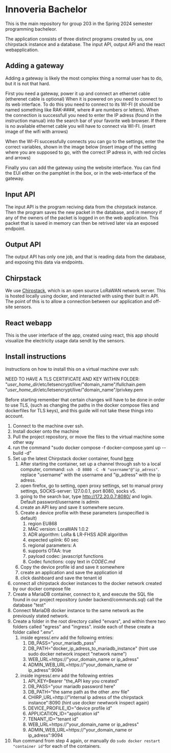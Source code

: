 # Innoveria Bachelor

This is the main repository for group 203 in the Spring 2024 semester programming bacheleor.

The application consists of three distinct programs created by us, one chirpstack instance and a database. The input API, output API and the react webapplication.

## Adding a gateway

Adding a gateway is likely the most complex thing a normal user has to do, but it is not that hard.

First you need a gateway, power it up and connect an ethernet cable (etherenet cable is optional)
When it is powered on you need to connect to its web interface. To do this you need to connect to its WI-FI (it should be named something like RAK-####, where # are numbers or letters). When the connection is successfull you need to enter the IP adress (found in the instruction manual) into the search bar of your favorite web browser.
If there is no available ethernet cable you will have to connect via WI-FI.
(insert image of the wifi with arrows)

When the WI-FI successfully connects you can go to the settings, enter the correct variables, shown in the image below
(insert image of the setting where you are supposed to go, with the correct IP adress in, with red circles and arrows)

Finally you can add the gateway using the website interface. You can find the EUI either on the pamphlet in the box, or in the web-interface of the gateway.


## Input API

The input API is the program reciving data from the chirpstack instance. Then the program saves the new packet in the database, and in memory if any of the owners of the packet is logged in on the web application. This packet that is saved in memory can then be retrived later via an exposed endpoint.

## Output API

The output API has only one job, and that is reading data from the database, and exposing this data via endpoints. 

## Chirpstack

We use [Chirpstack](https://www.chirpstack.io), which is an open source LoRaWAN network server. This is hosted locally using docker, and interacted with using their built in API. The point of this is to allow a connection between our application and off-site sensors. 

## React webapp

This is the user interface of the app, created using react, this app should visualize the electricity usage data sendt by the sensors.

## Install instructions

Instructions on how to install this on a virtual machine over ssh:

NEED TO HAVE A TLS CERTIFICATE AND KEY WITHIN FOLDER:
"*user_home_dir*/etc/letsencrypt/live/"domain_name"/fullchain.pem
"*user_home_dir*/etc/letsencrypt/live/"domain_name"/privkey.pem

Before starting remember that certain changes will have to be done in order to use TLS, (such as changing the paths in the docker compose files and dockerfiles for TLS keys), and this guide will not take these things into account.

1. Connect to the machine over ssh.
2. Install docker onto the machine
3. Pull the project repository, or move the files to the virtual machine some other way
4. run the command "sudo docker compose -f docker-compose.yaml up --build -d"
5. Set up the latest Chirpstack docker container, found [here](https://hub.docker.com/r/chirpstack/chirpstack/tags)
    1. After starting the container, set up a channel through ssh to a local computer, command: `ssh -D 8080 -C -N "username"@"ip_adress"`. replace "username" with the username and "ip_adress" with the ip adress.
    2. open firefox, go to setting, open proxy settings, set to manual proxy settings, SOCKS-server: 127.0.0.1, port 8080, socks v5.
    3. going to the search bar, type http://172.20.0.7:8080/ and login. Default password/username is admin
    4. create an API key and save it somewhere secure.
    5. Create a device profile with these parameters (unspecified is default)
        1. region EU868
        2. MAC version: LoraWAN 1.0.2
        3. ADR algorithm: LoRa & LR-FHSS ADR algorithm 
        4. expected uplink: 60 sec
        5. regional parameters: A
        6. supports OTAA: true
        7. payload codec: javascript functions
        8. Codec functions: copy text in *CODEC.md*
    6. Copy the device profile id and save it somewhere
    7. create an application and save the application id
    8. click dashboard and save the tenant id
6. connect all chirpstack docker instances to the docker network created by our docker compose file
7. Create a MariaDB container, connect to it, and execute the SQL file found in our project repository (under backend/commands.sql) call the database "test"
8. Connect MariaDB docker instance to the same network as the previously stated network.
9. Create a folder in the root directory called "envars", and within there two folders called "egress" and "ingress". inside each of these create a folder called ".env".
    1. inside egress/.env add the following entries:
        1. DB_PASS="your_mariadb_pass"
        2. DB_PATH="docker_ip_adress_to_mariadb_instance" (hint use sudo docker network inspect "network name")
        3. WEB_URL=https://"your_domain_name or ip_adress"
        4. ADMIN_WEB_URL=https://"your_domain_name or ip_adress":9094
    2. inside ingress/.env add the following entries
        1. API_KEY=Bearer "the_API key you created"
        2. DB_PASS="your mariadb password here"
        3. DB_PATH="the same path as the other .env file"
        4. CHIRP_URL=http://"internal ip adress of the chirpstack instance":8090 (hint use docker newtwork inspect again)
        5. DEVICE_PROFILE_ID="device profile id"
        6. APPLICATION_ID="application id"
        7. TENANT_ID="tenant id"
        8. WEB_URL=https://"your_domain_name or ip_adress"
        9. ADMIN_WEB_URL=https://"your_domain_name or ip_adress":9094
10. Run command from step 4 again, or manually do `sudo docker restart "container id"`for each of the containers.


